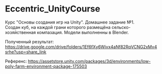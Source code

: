 # Eccentric_UnityCourse
Курс "Основы создания игр на Unity". Домашнее задание №1.  
Создан куб, на каждой грани которого размещёна сельско-хозяйственная компазация. Модели выполненны в Blender.

Полученный результат: https://drive.google.com/drive/folders/1Ef6fXy6Wivx4aNf82RqVCNG2xMv4srhe?usp=share_link

Референс: https://assetstore.unity.com/packages/3d/environments/low-poly-farm-environment-package-175503

